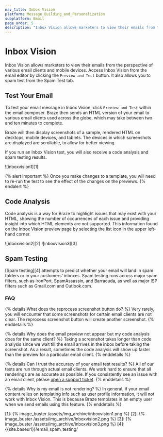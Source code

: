 ```yaml
---
nav_title: Inbox Vision
platform: Message_Building_and_Personalization
subplatform: Email
page_order: 5
description: "Inbox Vision allows marketers to view their emails from the perspective of various email clients and mobile devices. This reference article covers how to set up and use Inbox Vision."
---
```


# Inbox Vision

Inbox Vision allows marketers to view their emails from the perspective of various email clients and mobile devices. Access Inbox Vision from the email editor by clicking the `Preview and Test` button.  It also allows you to spam test from the Spam Test tab.

## Test Your Email

To test your email message in Inbox Vision, click `Preview and Test` within the email composer. Braze then sends an HTML version of your email to various email clients used across the globe, which may take between two and ten minutes to complete.

Braze will then display screenshots of a sample, rendered HTML on desktops, mobile devices, and tablets. The devices in which screenshots are displayed are scrollable, to allow for better viewing.

If you run an Inbox Vision test, you will also receive a code analysis and spam testing results.

![inboxvision1][1]

{% alert important %}
Once you make changes to a template, you will need to re-run the test to see the effect of the changes on the previews.
{% endalert %}

## Code Analysis

Code analysis is a way for Braze to highlight issues that may exist with your HTML, showing the number of occurrences of each issue and providing insight into which HTML elements are not supported. This information found on the Inbox Vision preview page by selecting the list icon in the upper left-hand corner.

![inboxvision2][2]
![inboxvision3][3]


## Spam Testing

[Spam testing][4] attempts to predict whether your email will land in spam folders or in your customers' inboxes.  Spam testing runs across major spam filters, such as IronPort, SpamAssassin, and Barracuda, as well as major ISP filters such as Gmail.com and Outlook.com.

### FAQ

{% details What does the reprocess screenshot button do? %}
Very rarely, you will encounter that some screenshots for certain email clients are not clear.  The reprocess screenshot button will create another screenshot.
{% enddetails %}

{% details Why does the email preview not appear but my code analysis does for the same client? %}
Taking a screenshot takes longer than code analysis since we wait till the email arrives in the inbox before taking the screenshot. As a result, sometimes the code analysis will show up faster than the preview for a particular email client.
{% enddetails %}

{% details Can I trust the accuracy of your email test results? %}
All of our tests are run through actual email clients. We work hard to ensure that all renderings are as accurate as possible.  If you consistently see an issue with an email client, please [open a support ticket]({{site.baseurl}}/support_contact/).
{% enddetails %}

{% details Why is my email is not rendering? %}
In general, if your email content relies on templating info such as user profile information, it will not work with Inbox Vision. This is because Braze templates in an empty user when we send emails using this feature.
{% enddetails %}


[1]: {% image_buster /assets/img_archive/inboxvision1.png %}
[2]: {% image_buster /assets/img_archive/inboxvision2.png %}
[3]: {% image_buster /assets/img_archive/inboxvision3.png %}
[4]: {{site.baseurl}}/email_spam_testing/
